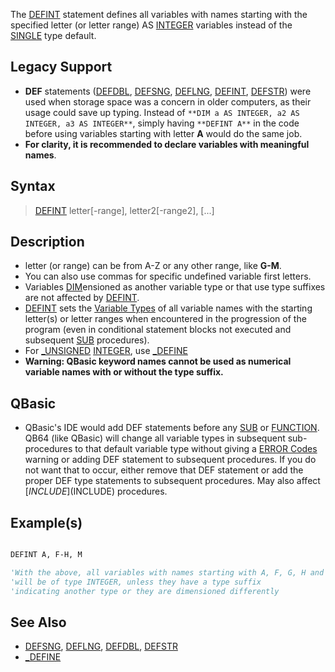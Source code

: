 The [DEFINT](DEFINT) statement defines all variables with names starting with the specified letter (or letter range) AS [INTEGER](INTEGER) variables instead of the [SINGLE](SINGLE) type default.

## Legacy Support

* **DEF** statements ([DEFDBL](DEFDBL), [DEFSNG](DEFSNG), [DEFLNG](DEFLNG), [DEFINT](DEFINT), [DEFSTR](DEFSTR)) were used when storage space was a concern in older computers, as their usage could save up typing. Instead of `**DIM a AS INTEGER, a2 AS INTEGER, a3 AS INTEGER**`, simply having `**DEFINT A**` in the code before using variables starting with letter **A** would do the same job.
* **For clarity, it is recommended to declare variables with meaningful names**.

## Syntax

> [DEFINT](DEFINT) letter[-range], letter2[-range2], [...]

## Description

* letter (or range) can be from A-Z or any other range, like **G-M**.
* You can also use commas for specific undefined variable first letters.
* Variables [DIM](DIM)ensioned as another variable type or that use type suffixes are not affected by [DEFINT](DEFINT).
* [DEFINT](DEFINT) sets the [Variable Types](Variable-Types) of all variable names with the starting letter(s) or letter ranges when encountered in the progression of the program (even in conditional statement blocks not executed and subsequent [SUB](SUB) procedures).
* For [_UNSIGNED](_UNSIGNED) [INTEGER](INTEGER), use [_DEFINE](_DEFINE)
* **Warning: QBasic keyword names cannot be used as numerical variable names with or without the type suffix.**

## QBasic

* QBasic's IDE would add DEF statements before any [SUB](SUB) or [FUNCTION](FUNCTION). QB64 (like QBasic) will change all variable types in subsequent sub-procedures to that default variable type without giving a [ERROR Codes](ERROR-Codes) warning or adding DEF statement to subsequent procedures. If you do not want that to occur, either remove that DEF statement or add the proper DEF type statements to subsequent procedures. May also affect [$INCLUDE]($INCLUDE) procedures.

## Example(s)

```vb

DEFINT A, F-H, M

'With the above, all variables with names starting with A, F, G, H and M
'will be of type INTEGER, unless they have a type suffix
'indicating another type or they are dimensioned differently

```

## See Also
 
* [DEFSNG](DEFSNG), [DEFLNG](DEFLNG), [DEFDBL](DEFDBL), [DEFSTR](DEFSTR)
* [_DEFINE](_DEFINE)
